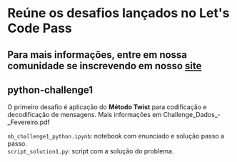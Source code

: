 # Reúne os desafios lançados no Let's Code Pass
Para mais informações, entre em nossa comunidade se inscrevendo em nosso [site](https://letscode.com.br/lets-code-pass)
-- 

## python-challenge1
O primeiro desafio é aplicação do **Método Twist** para codificação e decodificação de mensagens. Mais informações em Challenge_Dados_-_Fevereiro.pdf

`nb_challenge1_python.ipynb`: notebook com enunciado e solução passo a passo.<br>
`script_solution1.py`: script com a solução do problema. 
